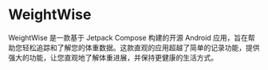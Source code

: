 # WeightWise
WeightWise 是一款基于 Jetpack Compose 构建的开源 Android 应用，旨在帮助您轻松追踪和了解您的体重数据。这款直观的应用超越了简单的记录功能，提供强大的功能，让您直观地了解体重进展，并保持更健康的生活方式。

